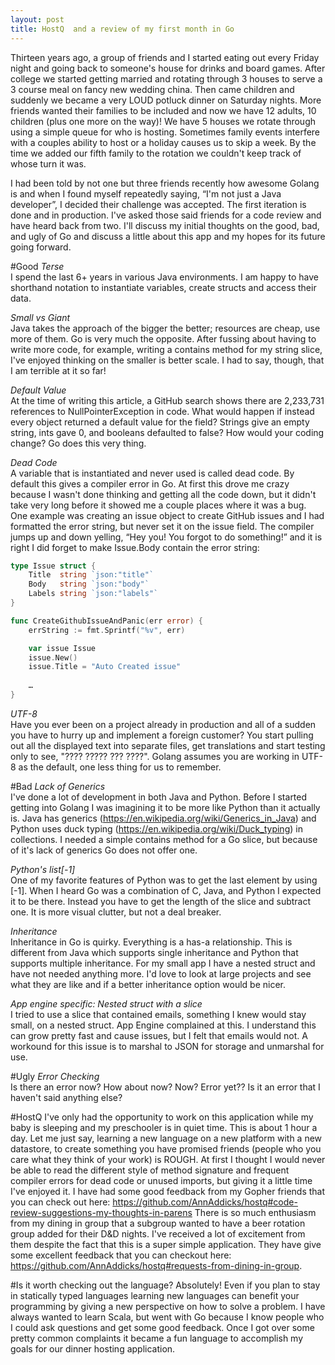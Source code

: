 ```yaml
---
layout: post
title: HostQ  and a review of my first month in Go
---
```


Thirteen years ago,  a group of friends and I started eating out every Friday night and going back to someone's house for drinks and board games.  After college we started getting married and rotating through 3 houses to serve a 3 course meal on fancy new wedding china.  Then came children and suddenly we became a very LOUD potluck dinner on Saturday nights.  More friends wanted their families to be included and now we have 12 adults, 10 children (plus one more on the way)!  We have 5 houses we rotate through using a simple queue for who is hosting.  Sometimes family events interfere with a couples ability to host or a holiday causes us to skip a week.  By the time we added our fifth family to the rotation we couldn't keep track of whose turn it was. 

I had been told by not one but three friends recently how awesome Golang is and when I found myself repeatedly saying, “I'm not just a Java developer”, I decided their challenge was accepted.  The first iteration is done and in production.  I've asked those said friends for a code review and have heard back from two.  I'll discuss my initial thoughts on the good, bad, and ugly of Go and discuss a little about this app and my hopes for its future going forward.

#Good
*Terse*<br/>
I spend the last 6+ years in various Java environments.  I am happy to have shorthand notation to instantiate variables, create structs and access their data.  

*Small vs Giant*<br/>
Java takes the approach of the bigger the better; resources are cheap, use more of them.  Go is very much the opposite.  After fussing about having to write more code, for example, writing a contains method for my string slice, I've enjoyed thinking on the smaller is better scale.  I had to say, though, that I am terrible at it so far!

*Default Value*<br/>
At the time of writing this article, a GitHub search shows there are 2,233,731 references to NullPointerException in code.  What would happen if instead every object returned a default value for the field?  Strings give an empty string, ints gave 0, and booleans defaulted to false?  How would your coding change?  Go does this very thing.

*Dead Code*<br/>
A variable that is instantiated and never used is called dead code.  By default this gives a compiler error in Go.  At first this drove me crazy because I wasn't done thinking and getting all the code down, but it didn't take very long before it showed me a couple places where it was a bug.  One example was creating an issue object to create GitHub issues and I had formatted the error string, but never set it on the issue field.  The compiler jumps up and down yelling, “Hey you!  You forgot to do something!” and it is right I did forget to make Issue.Body contain the error string:

```go
type Issue struct {
	Title  string `json:"title"`
	Body   string `json:"body"`
	Labels string `json:"labels"`
}

func CreateGithubIssueAndPanic(err error) {
	errString := fmt.Sprintf("%v", err)

	var issue Issue
	issue.New()
	issue.Title = "Auto Created issue"
	
	…
}
```
*UTF-8*<br/>
Have you ever been on a project already in production and all of a sudden you have to hurry up and implement a foreign customer?  You start pulling out all the displayed text into separate files, get translations and start testing only to see, "???? ????? ??? ????".  Golang assumes you are working in UTF-8 as the default, one less thing for us to remember.


#Bad
*Lack of Generics*<br/>
I've done a lot of development in both Java and Python.  Before I started getting into Golang I was imagining it to be more like Python than it actually is.  Java has generics (https://en.wikipedia.org/wiki/Generics_in_Java) and Python uses duck typing (https://en.wikipedia.org/wiki/Duck_typing) in collections.  I needed a simple contains method for a Go slice, but because of it's lack of generics Go does not offer one.  

*Python's list[-1]*<br/>
One of my favorite features of Python was to get the last element by using [-1].  When I heard Go was a combination of C, Java, and Python I expected it to be there.  Instead you have to get the length of the slice and subtract one.  It is more visual clutter, but not a deal breaker.

*Inheritance*<br/>
Inheritance in Go is quirky.  Everything is a has-a relationship.  This is different from Java which supports single inheritance and Python that supports multiple inheritance.  For my small app I have a nested struct and have not needed anything more.  I'd love to look at large projects and see what they are like and if a better inheritance option would be nicer.

*App engine specific:  Nested struct with a slice*<br/>
I tried to use a slice that contained emails, something I knew would stay small, on a nested struct.  App Engine complained at this.  I understand this can grow pretty fast and cause issues, but I felt that emails would not.  A workound for this issue is to marshal to JSON for storage and unmarshal for use.

#Ugly
*Error Checking*<br/>
Is there an error now?  How about now?  Now?  Error yet??  Is it an error that I haven't said anything else?


#HostQ
I've only had the opportunity to work on this application while my baby is sleeping and my preschooler is in quiet time.  This is about 1 hour a day.  Let me just say, learning a new language on a new platform with a new datastore, to create something you have promised friends (people who you care what they think of your work) is ROUGH.  At first I thought I would never be able to read the different style of method signature and frequent compiler errors for dead code or unused imports, but giving it a little time I've enjoyed it.  I have had some good feedback from my Gopher friends that you can check out here:  https://github.com/AnnAddicks/hostq#code-review-suggestions-my-thoughts-in-parens
There is so much enthusiasm from my dining in group that a subgroup wanted to have a beer rotation group added for their D&D nights.  I've received a lot of excitement from them despite the fact that this is a super simple application.  They have give some excellent feedback that you can checkout here:  https://github.com/AnnAddicks/hostq#requests-from-dining-in-group.

#Is it worth checking out the language?
Absolutely!  Even if you plan to stay in statically typed languages learning new languages can benefit your programming by giving a new perspective on how to solve a problem.  I have always wanted to learn Scala, but went with Go because I know people who I could ask questions and get some good feedback.  Once I got over some pretty common complaints it became a fun language to accomplish my  goals for our dinner hosting application.
